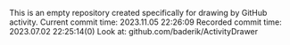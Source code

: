 This is an empty repository created specifically for drawing by GitHub activity.
Current commit time: 2023.11.05 22:26:09
Recorded commit time: 2023.07.02 22:25:14(0)
Look at: github.com/baderik/ActivityDrawer
